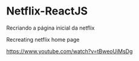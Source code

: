 # Netflix-ReactJS
Recriando a página inicial da netflix

Recreating netflix home page

https://www.youtube.com/watch?v=tBweoUiMsDg
